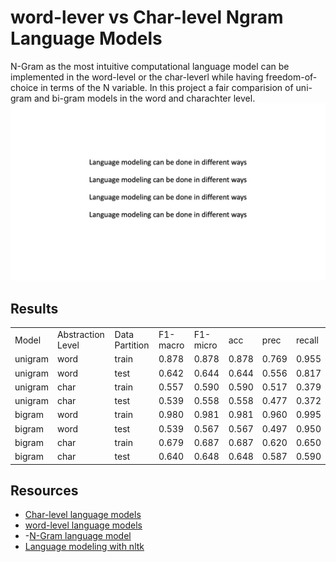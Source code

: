 # word-lever vs Char-level Ngram Language Models

N-Gram as the most intuitive computational language model can be implemented in the word-level or the char-leverl while having freedom-of-choice in terms of the N variable. In this project a fair comparision of uni-gram and bi-gram models in the word and charachter level. 
![Ngram gif](https://github.com/SajjadPSavoji/Ngram_Language_Model/blob/main/Presentation1.gif)
## Results

<table>
<tr>
<td> Model </td> <td> Abstraction Level</td> <td>Data Partition</td> <td> F1-macro </td> <td> F1-micro </td> <td> acc </td> <td> prec </td> <td> recall </td>
</tr>

<tr>
<td> unigram </td> <td> word</td> <td>train</td> <td> 0.878 </td> <td> 0.878 </td> <td> 0.878 </td> <td> 0.769 </td> <td> 0.955 </td>
</tr>

<tr>
<td> unigram </td> <td> word</td> <td>test</td> <td> 0.642 </td> <td> 0.644 </td> <td> 0.644 </td> <td> 0.556 </td> <td> 0.817 </td>
</tr>

<tr>
<td> unigram </td> <td> char</td> <td>train</td> <td> 0.557 </td> <td> 0.590 </td> <td> 0.590 </td> <td> 0.517 </td> <td> 0.379 </td>
</tr>

<tr>
<td> unigram </td> <td> char</td> <td>test</td> <td> 0.539 </td> <td> 0.558 </td> <td> 0.558 </td> <td> 0.477 </td> <td> 0.372 </td>
</tr>



<tr>
<td> bigram </td> <td> word</td> <td>train</td> <td> 0.980 </td> <td> 0.981 </td> <td> 0.981 </td> <td> 0.960 </td> <td> 0.995 </td>
</tr>

<tr>
<td> bigram </td> <td> word</td> <td>test</td> <td> 0.539 </td> <td> 0.567 </td> <td> 0.567 </td> <td> 0.497 </td> <td> 0.950 </td>
</tr>

<tr>
<td> bigram </td> <td> char</td> <td>train</td> <td> 0.679 </td> <td> 0.687 </td> <td> 0.687 </td> <td> 0.620 </td> <td> 0.650 </td>
</tr>

<tr>
<td> bigram </td> <td> char</td> <td>test</td> <td> 0.640 </td> <td> 0.648 </td> <td> 0.648 </td> <td> 0.587 </td> <td> 0.590 </td>
</tr>

</table>


## Resources

- [Char-level language models](https://towardsdatascience.com/character-level-language-model-1439f5dd87fe)
- [word-level language models](https://machinelearningmastery.com/how-to-develop-a-word-level-neural-language-model-in-keras/)
- -[N-Gram language model](https://www.rev.com/blog/resources/understanding-n-gram-language-models)
- [Language modeling with nltk](https://medium.com/swlh/language-modelling-with-nltk-20eac7e70853)

